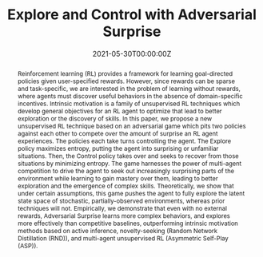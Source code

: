 ---
title: "Explore and Control with Adversarial Surprise"
authors:
- A. Fickinger
- admin
- S. Parajuli
- M. Chang
- N. Rhinehart
- G. Berseth
- S. Russell
- S. Levine
date: "2021-05-30T00:00:00Z"
doi: ""

author_notes:
- "Equal contribution"
- "Equal contribution"
- ""
- ""
- ""
- ""
- ""
- ""

# Schedule page publish date (NOT publication's date).
publishDate: "2021-01-01T00:00:00Z"

# Publication type.
# Legend: 0 = Uncategorized; 1 = Conference paper; 2 = Journal article;
# 3 = Preprint / Working Paper; 4 = Report; 5 = Book; 6 = Book section;
# 7 = Thesis; 8 = Patent
publication_types: ["3"]

# Publication name and optional abbreviated publication name.
publication: In *Neural Information Processing Systems (NeurIPS) (submitted)* 
publication_short: In *Neural Information Processing Systems (NeurIPS) (submitted)* 

abstract: Reinforcement learning (RL) provides a framework for learning goal-directed policies given user-specified rewards. However, since rewards can be sparse and task-specific, we are interested in the problem of learning without rewards, where agents must discover useful behaviors in the absence of domain-specific incentives. Intrinsic motivation is a family of unsupervised RL techniques which develop general objectives for an RL agent to optimize that lead to better exploration or the discovery of skills. In this paper, we propose a new unsupervised RL technique based on an adversarial game which pits two policies against each other to compete over the amount of surprise an RL agent experiences. The policies each take turns controlling the agent. The Explore policy maximizes entropy, putting the agent into surprising or unfamiliar situations. Then, the Control policy takes over and seeks to recover from those situations by minimizing entropy. The game harnesses the power of multi-agent competition to drive the agent to seek out increasingly surprising parts of the environment while learning to gain mastery over them, leading to better exploration and the emergence of complex skills. Theoretically, we show that under certain assumptions, this game pushes the agent to fully explore the latent state space of stochastic, partially-observed environments, whereas prior techniques will not. Empirically, we demonstrate that even with no external rewards, Adversarial Surprise learns more complex behaviors, and explores more effectively than competitive baselines, outperforming intrinsic motivation methods based on active inference, novelty-seeking (Random Network Distillation (RND)), and multi-agent unsupervised RL (Asymmetric Self-Play (ASP)).

# Summary. An optional shortened abstract.
summary: Adversarial Surprise creates a competitive game between an Expore policy and a Control policy, which fight to maximize and minimize the amount of entropy an RL agent experiences. We show both theoretically and empirically that this technique fully explores the state space of partially-observed, stochastic environments. 

tags:
- Complexity
- Multi-Agent
- Intrinsic Motivation
- Reinforcement Learning
featured: false

links:
url_pdf: 
url_code: ''
url_dataset: ''
url_poster: ''
url_project: ''
url_slides: ''
url_source: ''
url_video: ''

# Featured image
# To use, add an image named `featured.jpg/png` to your page's folder. 
image:
  caption: ''
  focal_point: Center
  preview_only: false

# Associated Projects (optional).
#   Associate this publication with one or more of your projects.
#   Simply enter your project's folder or file name without extension.
#   E.g. `internal-project` references `content/project/internal-project/index.md`.
#   Otherwise, set `projects: []`.
projects: []

# Slides (optional).
#   Associate this publication with Markdown slides.
#   Simply enter your slide deck's filename without extension.
#   E.g. `slides: "example"` references `content/slides/example/index.md`.
#   Otherwise, set `slides: ""`.
slides: ""
---